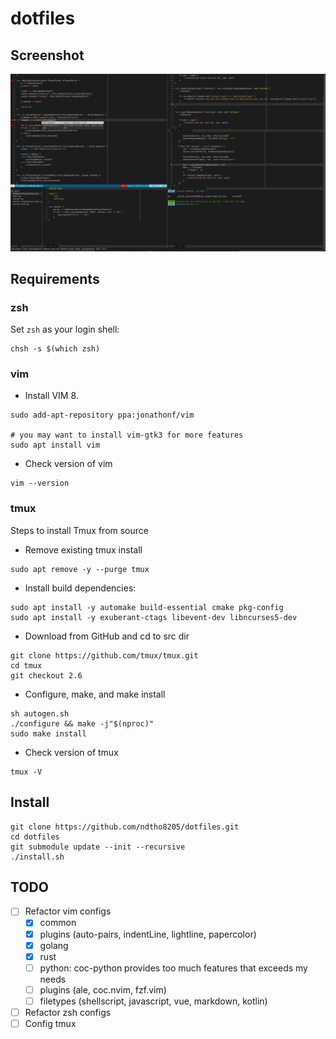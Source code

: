 # dotfiles

## Screenshot

![screenshot](screenshot.png)

## Requirements

### zsh

Set `zsh` as your login shell:

```shell
chsh -s $(which zsh)
```

### vim

* Install VIM 8.

```shell
sudo add-apt-repository ppa:jonathonf/vim

# you may want to install vim-gtk3 for more features
sudo apt install vim
```

* Check version of vim

```shell
vim --version
```

### tmux

Steps to install Tmux from source

* Remove existing tmux install

```shell
sudo apt remove -y --purge tmux
```

* Install build dependencies:

```shell
sudo apt install -y automake build-essential cmake pkg-config
sudo apt install -y exuberant-ctags libevent-dev libncurses5-dev
```

* Download from GitHub and cd to src dir

```shell
git clone https://github.com/tmux/tmux.git
cd tmux
git checkout 2.6
```

* Configure, make, and make install

```shell
sh autogen.sh
./configure && make -j"$(nproc)"
sudo make install
```

* Check version of tmux

```shell
tmux -V
```

## Install

```shell
git clone https://github.com/ndtho8205/dotfiles.git
cd dotfiles
git submodule update --init --recursive
./install.sh
```

## TODO

* [ ] Refactor vim configs
  * [x] common
  * [x] plugins (auto-pairs, indentLine, lightline, papercolor)
  * [x] golang
  * [x] rust
  * [ ] python: coc-python provides too much features that exceeds my needs
  * [ ] plugins (ale, coc.nvim, fzf.vim)
  * [ ] filetypes (shellscript, javascript, vue, markdown, kotlin)
* [ ] Refactor zsh configs
* [ ] Config tmux

